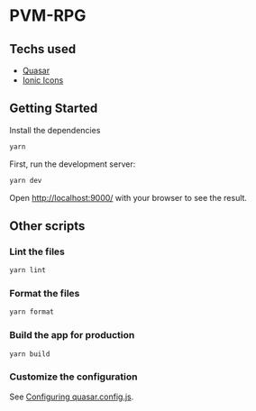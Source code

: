 # PVM-RPG

## Techs used

- [Quasar](https://quasar.dev/)
- [Ionic Icons](https://ionic.io/ionicons)

## Getting Started

Install the dependencies

```bash
yarn
```

First, run the development server:

```bash
yarn dev
```

Open [http://localhost:9000/](http://localhost:9000/) with your browser to see the result.

## Other scripts

### Lint the files

```bash
yarn lint
```

### Format the files

```bash
yarn format
```

### Build the app for production

```bash
yarn build
```

### Customize the configuration

See [Configuring quasar.config.js](https://v2.quasar.dev/quasar-cli-vite/quasar-config-js).
